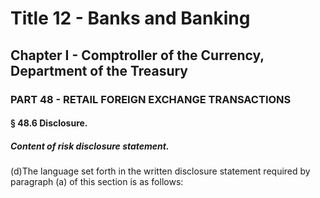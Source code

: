 
# Title 12 - Banks and Banking
## Chapter I - Comptroller of the Currency, Department of the Treasury
### PART 48 - RETAIL FOREIGN EXCHANGE TRANSACTIONS
#### § 48.6 Disclosure.
##### Content of risk disclosure statement.

(d)The language set forth in the written disclosure statement required by paragraph (a) of this section is as follows:
